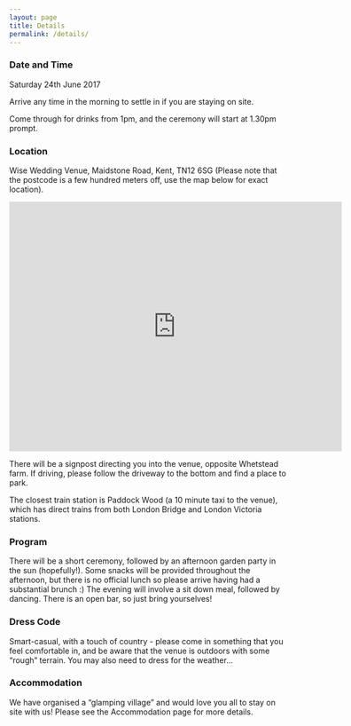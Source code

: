 ```yaml
---
layout: page
title: Details
permalink: /details/
---
```


### Date and Time

Saturday 24th June 2017

Arrive any time in the morning to settle in if you are staying on site.

Come through for drinks from 1pm, and the ceremony will start at 1.30pm prompt.

### Location

Wise Wedding Venue, Maidstone Road, Kent, TN12 6SG (Please note that the postcode is a few hundred meters off, use the map below for exact location).

<iframe src="https://www.google.com/maps/embed?pb=!1m18!1m12!1m3!1d2500.7448224551476!2d0.36928131575821327!3d51.18692597958372!2m3!1f0!2f0!3f0!3m2!1i1024!2i768!4f13.1!3m3!1m2!1s0x0%3A0x0!2zNTHCsDExJzEyLjkiTiAwwrAyMicxNy4zIkU!5e0!3m2!1sen!2suk!4v1477152597813" width="600" height="450" frameborder="0" style="border:0" allowfullscreen></iframe>

There will be a signpost directing you into the venue, opposite Whetstead farm. If driving, please follow the driveway to the bottom and find a place to park.

The closest train station is Paddock Wood (a 10 minute taxi to the venue), which has direct trains from both London Bridge and London Victoria stations.

### Program

There will be a short ceremony, followed by an afternoon garden party in the sun (hopefully!). Some snacks will be provided throughout the afternoon, but there is no official lunch so please arrive having had a substantial brunch :)
The evening will involve a sit down meal, followed by dancing.
There is an open bar, so just bring yourselves!

### Dress Code

Smart-casual, with a touch of country - please come in something that you feel comfortable in, and be aware that the venue is outdoors with some “rough” terrain. You may also need to dress for the weather...

### Accommodation

We have organised a “glamping village” and would love you all to stay on site with us! Please see the Accommodation page for more details.
